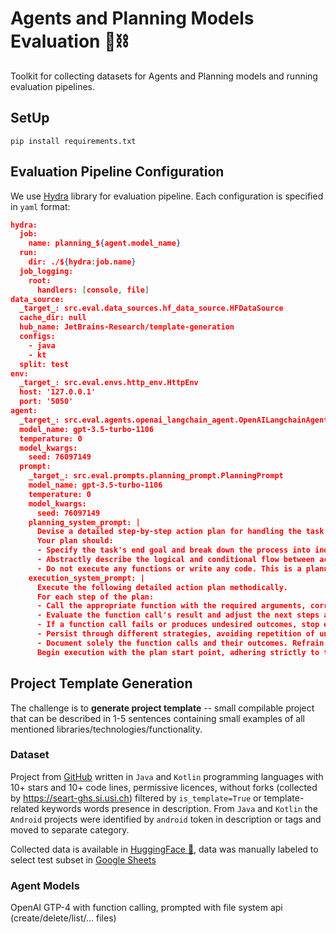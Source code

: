 # Agents and Planning Models Evaluation 🤖⛓

Toolkit for collecting datasets for Agents and Planning models and running evaluation pipelines.

## SetUp

```shell 
pip install requirements.txt
```
## Evaluation Pipeline Configuration
We use [Hydra](https://hydra.cc/docs/intro/) library for evaluation pipeline. 
Each configuration is specified in `yaml` format:
```json lines
hydra:
  job:
    name: planning_${agent.model_name}
  run:
    dir: ./${hydra:job.name}
  job_logging:
    root:
      handlers: [console, file]
data_source:
  _target_: src.eval.data_sources.hf_data_source.HFDataSource
  cache_dir: null
  hub_name: JetBrains-Research/template-generation
  configs:
    - java
    - kt
  split: test
env:
  _target_: src.eval.envs.http_env.HttpEnv
  host: '127.0.0.1'
  port: '5050'
agent:
  _target_: src.eval.agents.openai_langchain_agent.OpenAILangchainAgent
  model_name: gpt-3.5-turbo-1106
  temperature: 0
  model_kwargs:
    seed: 76097149
  prompt:
    _target_: src.eval.prompts.planning_prompt.PlanningPrompt
    model_name: gpt-3.5-turbo-1106
    temperature: 0
    model_kwargs:
      seed: 76097149
    planning_system_prompt: |
      Devise a detailed step-by-step action plan for handling the task at hand, clearly emphasizing the sequential order of operations. 
      Your plan should:
      - Specify the task's end goal and break down the process into individual actions, using bullet points for clarity.
      - Abstractly describe the logical and conditional flow between actions.
      - Do not execute any functions or write any code. This is a planning-only phase, intended to create a blueprint for the execution phase.
    execution_system_prompt: |
      Execute the following detailed action plan methodically. 
      For each step of the plan:
      - Call the appropriate function with the required arguments, corresponding directly to the outlined plan's next action.
      - Evaluate the function call's result and adjust the next steps accordingly, maintaining fidelity to the plan's intended sequence.
      - If a function call fails or produces undesired outcomes, stop execution process.
      - Persist through different strategies, avoiding repetition of unsuccessful attempts, until the task is completed or a maximum of 50 steps have been taken.
      - Document solely the function calls and their outcomes. Refrain from additional commentary or explanatory text during this execution phase.
      Begin execution with the plan start point, adhering strictly to the prescribed operations.
```


## Project Template Generation
The challenge is to **generate project template** -- small compilable project that can be described in 1-5 sentences 
containing small examples of all mentioned libraries/technologies/functionality.

### Dataset
Project from [GitHub](https://github.com/) written in `Java` and `Kotlin` programming languages 
with 10+ stars and 10+ code lines, permissive licences, without forks (collected by https://seart-ghs.si.usi.ch) 
filtered by `is_template=True` or template-related keywords words presence in description.
From `Java` and `Kotlin` the `Android` projects were identified by `android` token in description or tags and 
moved to separate category.

Collected data is available in [HuggingFace 🤗](https://huggingface.co/datasets/JetBrains-Research/template-generation), data was manually labeled to select test subset in [Google Sheets](https://docs.google.com/spreadsheets/d/1tQLWBBlfDA9l72wpXT7DbqkAt9FWUo0bt9dDX1X9AU8/edit#gid=907232403)

### Agent Models
OpenAI GTP-4 with function calling, prompted with file system api (create/delete/list/... files)
